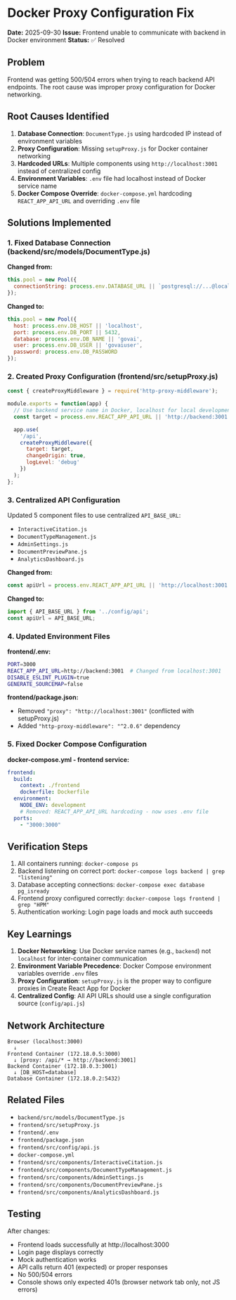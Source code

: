 # Docker Proxy Configuration Fix

**Date:** 2025-09-30
**Issue:** Frontend unable to communicate with backend in Docker environment
**Status:** ✅ Resolved

## Problem

Frontend was getting 500/504 errors when trying to reach backend API endpoints. The root cause was improper proxy configuration for Docker networking.

## Root Causes Identified

1. **Database Connection**: `DocumentType.js` using hardcoded IP instead of environment variables
2. **Proxy Configuration**: Missing `setupProxy.js` for Docker container networking
3. **Hardcoded URLs**: Multiple components using `http://localhost:3001` instead of centralized config
4. **Environment Variables**: `.env` file had localhost instead of Docker service name
5. **Docker Compose Override**: `docker-compose.yml` hardcoding `REACT_APP_API_URL` and overriding `.env` file

## Solutions Implemented

### 1. Fixed Database Connection (backend/src/models/DocumentType.js)

**Changed from:**
```javascript
this.pool = new Pool({
  connectionString: process.env.DATABASE_URL || `postgresql://...@localhost:5432/...`
});
```

**Changed to:**
```javascript
this.pool = new Pool({
  host: process.env.DB_HOST || 'localhost',
  port: process.env.DB_PORT || 5432,
  database: process.env.DB_NAME || 'govai',
  user: process.env.DB_USER || 'govaiuser',
  password: process.env.DB_PASSWORD
});
```

### 2. Created Proxy Configuration (frontend/src/setupProxy.js)

```javascript
const { createProxyMiddleware } = require('http-proxy-middleware');

module.exports = function(app) {
  // Use backend service name in Docker, localhost for local development
  const target = process.env.REACT_APP_API_URL || 'http://backend:3001';

  app.use(
    '/api',
    createProxyMiddleware({
      target: target,
      changeOrigin: true,
      logLevel: 'debug'
    })
  );
};
```

### 3. Centralized API Configuration

Updated 5 component files to use centralized `API_BASE_URL`:
- `InteractiveCitation.js`
- `DocumentTypeManagement.js`
- `AdminSettings.js`
- `DocumentPreviewPane.js`
- `AnalyticsDashboard.js`

**Changed from:**
```javascript
const apiUrl = process.env.REACT_APP_API_URL || 'http://localhost:3001';
```

**Changed to:**
```javascript
import { API_BASE_URL } from '../config/api';
const apiUrl = API_BASE_URL;
```

### 4. Updated Environment Files

**frontend/.env:**
```bash
PORT=3000
REACT_APP_API_URL=http://backend:3001  # Changed from localhost:3001
DISABLE_ESLINT_PLUGIN=true
GENERATE_SOURCEMAP=false
```

**frontend/package.json:**
- Removed `"proxy": "http://localhost:3001"` (conflicted with setupProxy.js)
- Added `"http-proxy-middleware": "^2.0.6"` dependency

### 5. Fixed Docker Compose Configuration

**docker-compose.yml - frontend service:**
```yaml
frontend:
  build:
    context: ./frontend
    dockerfile: Dockerfile
  environment:
    NODE_ENV: development
    # Removed: REACT_APP_API_URL hardcoding - now uses .env file
  ports:
    - "3000:3000"
```

## Verification Steps

1. All containers running: `docker-compose ps`
2. Backend listening on correct port: `docker-compose logs backend | grep "listening"`
3. Database accepting connections: `docker-compose exec database pg_isready`
4. Frontend proxy configured correctly: `docker-compose logs frontend | grep "HPM"`
5. Authentication working: Login page loads and mock auth succeeds

## Key Learnings

1. **Docker Networking**: Use Docker service names (e.g., `backend`) not `localhost` for inter-container communication
2. **Environment Variable Precedence**: Docker Compose environment variables override `.env` files
3. **Proxy Configuration**: `setupProxy.js` is the proper way to configure proxies in Create React App for Docker
4. **Centralized Config**: All API URLs should use a single configuration source (`config/api.js`)

## Network Architecture

```
Browser (localhost:3000)
  ↓
Frontend Container (172.18.0.5:3000)
  ↓ [proxy: /api/* → http://backend:3001]
Backend Container (172.18.0.3:3001)
  ↓ [DB_HOST=database]
Database Container (172.18.0.2:5432)
```

## Related Files

- `backend/src/models/DocumentType.js`
- `frontend/src/setupProxy.js`
- `frontend/.env`
- `frontend/package.json`
- `frontend/src/config/api.js`
- `docker-compose.yml`
- `frontend/src/components/InteractiveCitation.js`
- `frontend/src/components/DocumentTypeManagement.js`
- `frontend/src/components/AdminSettings.js`
- `frontend/src/components/DocumentPreviewPane.js`
- `frontend/src/components/AnalyticsDashboard.js`

## Testing

After changes:
- Frontend loads successfully at http://localhost:3000
- Login page displays correctly
- Mock authentication works
- API calls return 401 (expected) or proper responses
- No 500/504 errors
- Console shows only expected 401s (browser network tab only, not JS errors)